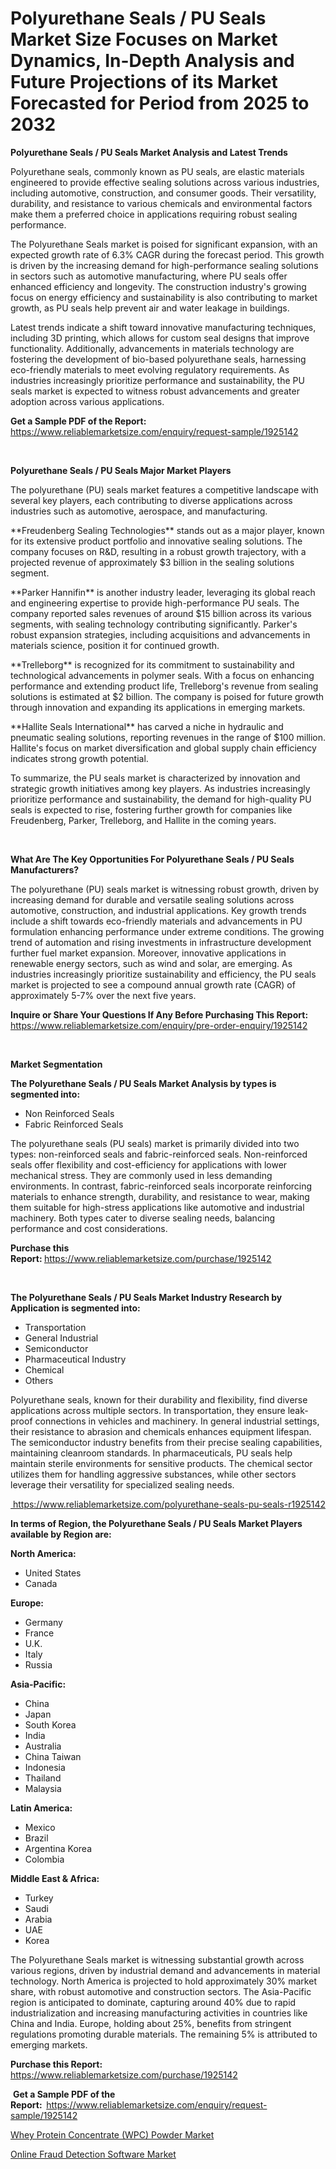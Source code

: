 <p><h1>Polyurethane Seals / PU Seals Market Size Focuses on Market Dynamics, In-Depth Analysis and Future Projections of its Market Forecasted for Period from 2025 to 2032</h1></p><p><strong>Polyurethane Seals / PU Seals Market Analysis and Latest Trends</strong></p>
<p><p>Polyurethane seals, commonly known as PU seals, are elastic materials engineered to provide effective sealing solutions across various industries, including automotive, construction, and consumer goods. Their versatility, durability, and resistance to various chemicals and environmental factors make them a preferred choice in applications requiring robust sealing performance.</p><p>The Polyurethane Seals market is poised for significant expansion, with an expected growth rate of 6.3% CAGR during the forecast period. This growth is driven by the increasing demand for high-performance sealing solutions in sectors such as automotive manufacturing, where PU seals offer enhanced efficiency and longevity. The construction industry's growing focus on energy efficiency and sustainability is also contributing to market growth, as PU seals help prevent air and water leakage in buildings.</p><p>Latest trends indicate a shift toward innovative manufacturing techniques, including 3D printing, which allows for custom seal designs that improve functionality. Additionally, advancements in materials technology are fostering the development of bio-based polyurethane seals, harnessing eco-friendly materials to meet evolving regulatory requirements. As industries increasingly prioritize performance and sustainability, the PU seals market is expected to witness robust advancements and greater adoption across various applications.</p></p>
<p><strong>Get a Sample PDF of the Report:&nbsp;</strong> <a href="https://www.reliablemarketsize.com/enquiry/request-sample/1925142?utm_campaign=1879&utm_medium=2&utm_source=Github&utm_content=ia&utm_term=28032025&utm_id=polyurethane-seals-pu-seals">https://www.reliablemarketsize.com/enquiry/request-sample/1925142</a></p>
<p>&nbsp;</p>
<p><strong>Polyurethane Seals / PU Seals Major Market Players</strong></p>
<p><p>The polyurethane (PU) seals market features a competitive landscape with several key players, each contributing to diverse applications across industries such as automotive, aerospace, and manufacturing. </p><p>**Freudenberg Sealing Technologies** stands out as a major player, known for its extensive product portfolio and innovative sealing solutions. The company focuses on R&D, resulting in a robust growth trajectory, with a projected revenue of approximately $3 billion in the sealing solutions segment. </p><p>**Parker Hannifin** is another industry leader, leveraging its global reach and engineering expertise to provide high-performance PU seals. The company reported sales revenues of around $15 billion across its various segments, with sealing technology contributing significantly. Parker's robust expansion strategies, including acquisitions and advancements in materials science, position it for continued growth.</p><p>**Trelleborg** is recognized for its commitment to sustainability and technological advancements in polymer seals. With a focus on enhancing performance and extending product life, Trelleborg's revenue from sealing solutions is estimated at $2 billion. The company is poised for future growth through innovation and expanding its applications in emerging markets.</p><p>**Hallite Seals International** has carved a niche in hydraulic and pneumatic sealing solutions, reporting revenues in the range of $100 million. Hallite's focus on market diversification and global supply chain efficiency indicates strong growth potential.</p><p>To summarize, the PU seals market is characterized by innovation and strategic growth initiatives among key players. As industries increasingly prioritize performance and sustainability, the demand for high-quality PU seals is expected to rise, fostering further growth for companies like Freudenberg, Parker, Trelleborg, and Hallite in the coming years.</p></p>
<p>&nbsp;</p>
<p><strong>What Are The Key Opportunities For Polyurethane Seals / PU Seals Manufacturers?</strong></p>
<p><p>The polyurethane (PU) seals market is witnessing robust growth, driven by increasing demand for durable and versatile sealing solutions across automotive, construction, and industrial applications. Key growth trends include a shift towards eco-friendly materials and advancements in PU formulation enhancing performance under extreme conditions. The growing trend of automation and rising investments in infrastructure development further fuel market expansion. Moreover, innovative applications in renewable energy sectors, such as wind and solar, are emerging. As industries increasingly prioritize sustainability and efficiency, the PU seals market is projected to see a compound annual growth rate (CAGR) of approximately 5-7% over the next five years.</p></p>
<p><strong>Inquire or Share Your Questions If Any Before Purchasing This Report:</strong> <a href="https://www.reliablemarketsize.com/enquiry/pre-order-enquiry/1925142?utm_campaign=1879&utm_medium=2&utm_source=Github&utm_content=ia&utm_term=28032025&utm_id=polyurethane-seals-pu-seals">https://www.reliablemarketsize.com/enquiry/pre-order-enquiry/1925142</a></p>
<p>&nbsp;</p>
<p><strong>Market Segmentation</strong></p>
<p><strong>The Polyurethane Seals / PU Seals Market Analysis by types is segmented into:</strong></p>
<p><ul><li>Non Reinforced Seals</li><li>Fabric Reinforced Seals</li></ul></p>
<p><p>The polyurethane seals (PU seals) market is primarily divided into two types: non-reinforced seals and fabric-reinforced seals. Non-reinforced seals offer flexibility and cost-efficiency for applications with lower mechanical stress. They are commonly used in less demanding environments. In contrast, fabric-reinforced seals incorporate reinforcing materials to enhance strength, durability, and resistance to wear, making them suitable for high-stress applications like automotive and industrial machinery. Both types cater to diverse sealing needs, balancing performance and cost considerations.</p></p>
<p><strong>Purchase this Report:&nbsp;</strong><a href="https://www.reliablemarketsize.com/purchase/1925142?utm_campaign=1879&utm_medium=2&utm_source=Github&utm_content=ia&utm_term=28032025&utm_id=polyurethane-seals-pu-seals">https://www.reliablemarketsize.com/purchase/1925142</a></p>
<p>&nbsp;</p>
<p><strong>The Polyurethane Seals / PU Seals Market Industry Research by Application is segmented into:</strong></p>
<p><ul><li>Transportation</li><li>General Industrial</li><li>Semiconductor</li><li>Pharmaceutical Industry</li><li>Chemical</li><li>Others</li></ul></p>
<p><p>Polyurethane seals, known for their durability and flexibility, find diverse applications across multiple sectors. In transportation, they ensure leak-proof connections in vehicles and machinery. In general industrial settings, their resistance to abrasion and chemicals enhances equipment lifespan. The semiconductor industry benefits from their precise sealing capabilities, maintaining cleanroom standards. In pharmaceuticals, PU seals help maintain sterile environments for sensitive products. The chemical sector utilizes them for handling aggressive substances, while other sectors leverage their versatility for specialized sealing needs.</p></p>
<p><a href="https://www.reliablemarketsize.com/polyurethane-seals-pu-seals-r1925142?utm_campaign=1879&utm_medium=2&utm_source=Github&utm_content=ia&utm_term=28032025&utm_id=polyurethane-seals-pu-seals">&nbsp;https://www.reliablemarketsize.com/polyurethane-seals-pu-seals-r1925142</a></p>
<p><strong>In terms of Region, the Polyurethane Seals / PU Seals Market Players available by Region are:</strong></p>
<p>
    <p> <strong> North America: </strong>
        <ul>
            <li>United States</li>
            <li>Canada</li>
        </ul>
        </p> 
    <p> <strong> Europe: </strong>
        <ul>
            <li>Germany</li>
            <li>France</li>
            <li>U.K.</li>
            <li>Italy</li>
            <li>Russia</li>
        </ul>
        </p> 
    <p> <strong> Asia-Pacific: </strong>
        <ul>
            <li>China</li>
            <li>Japan</li>
            <li>South Korea</li>
            <li>India</li>
            <li>Australia</li>
            <li>China Taiwan</li>
            <li>Indonesia</li>
            <li>Thailand</li>
            <li>Malaysia</li>
        </ul>
        </p> 
    <p> <strong> Latin America: </strong>
        <ul>
            <li>Mexico</li>
            <li>Brazil</li>
            <li>Argentina Korea</li>
            <li>Colombia</li>
        </ul>
        </p> 
    <p> <strong> Middle East & Africa: </strong>
        <ul>
            <li>Turkey</li>
            <li>Saudi</li>
            <li>Arabia</li>
            <li>UAE</li>
            <li>Korea</li>
        </ul>
    </p>
    </p>
<p><p>The Polyurethane Seals market is witnessing substantial growth across various regions, driven by industrial demand and advancements in material technology. North America is projected to hold approximately 30% market share, with robust automotive and construction sectors. The Asia-Pacific region is anticipated to dominate, capturing around 40% due to rapid industrialization and increasing manufacturing activities in countries like China and India. Europe, holding about 25%, benefits from stringent regulations promoting durable materials. The remaining 5% is attributed to emerging markets.</p></p>
<p><strong>Purchase this Report: </strong><a href="https://www.reliablemarketsize.com/purchase/1925142?utm_campaign=1879&utm_medium=2&utm_source=Github&utm_content=ia&utm_term=28032025&utm_id=polyurethane-seals-pu-seals">https://www.reliablemarketsize.com/purchase/1925142</a></p>
<p>&nbsp;<strong>Get a Sample PDF of the Report:&nbsp;&nbsp;</strong><a href="https://www.reliablemarketsize.com/enquiry/request-sample/1925142?utm_campaign=1879&utm_medium=2&utm_source=Github&utm_content=ia&utm_term=28032025&utm_id=polyurethane-seals-pu-seals">https://www.reliablemarketsize.com/enquiry/request-sample/1925142</a></p>
<p><strong></strong></p>
<p><p><a href="https://github.com/juniordelafrance/Market-Research-Report-List-5/blob/main/whey-protein-concentrate-wpc-powder-market.md?utm_campaign=1879&utm_medium=2&utm_source=Github&utm_content=ia&utm_term=28032025&utm_id=polyurethane-seals-pu-seals">Whey Protein Concentrate (WPC) Powder Market</a></p><p><a href="https://github.com/FassouRP/Market-Research-Report-List-7/blob/main/online-fraud-detection-software-market.md?utm_campaign=1879&utm_medium=2&utm_source=Github&utm_content=ia&utm_term=28032025&utm_id=polyurethane-seals-pu-seals">Online Fraud Detection Software Market</a></p></p>